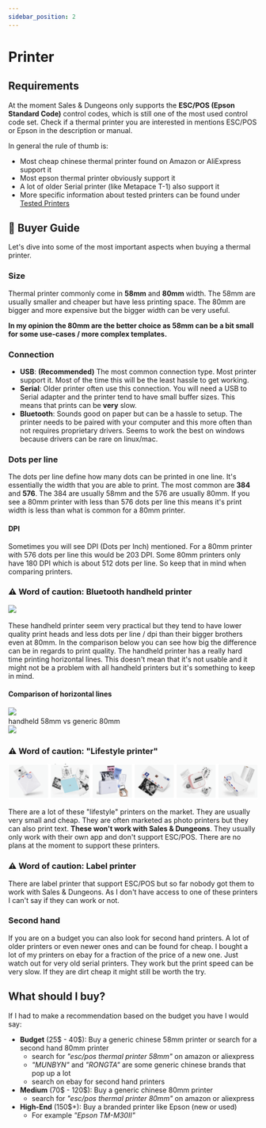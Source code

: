 ```yaml
---
sidebar_position: 2
---
```


# Printer

## Requirements

At the moment Sales & Dungeons only supports the **ESC/POS (Epson Standard Code)** control codes, which is still one of the most used control code set. Check if a thermal printer you are interested in mentions ESC/POS or Epson in the description or manual.

In general the rule of thumb is:

- Most cheap chinese thermal printer found on Amazon or AliExpress support it
- Most epson thermal printer obviously support it
- A lot of older Serial printer (like Metapace T-1) also support it
- More specific information about tested printers can be found under [Tested Printers](/docs/printer/models)

## 💸 Buyer Guide

Let's dive into some of the most important aspects when buying a thermal printer.

### Size

Thermal printer commonly come in **58mm** and **80mm** width. The 58mm are usually smaller and cheaper but have less printing space.
The 80mm are bigger and more expensive but the bigger width can be very useful.

**In my opinion the 80mm are the better choice as 58mm can be a bit small for some use-cases / more complex templates.**

### Connection

- **USB**: **(Recommended)** The most common connection type. Most printer support it. Most of the time this will be the least hassle to get working.
- **Serial**: Older printer often use this connection. You will need a USB to Serial adapter and the printer tend to have small buffer sizes. This means that prints can be **very** slow.
- **Bluetooth**: Sounds good on paper but can be a hassle to setup. The printer needs to be paired with your computer and this more often than not requires proprietary drivers. Seems to work the best on windows because drivers can be rare on linux/mac.

### Dots per line

The dots per line define how many dots can be printed in one line. It's essentially the width that you are able to print.
The most common are **384** and **576**. The 384 are usually 58mm and the 576 are usually 80mm.
If you see a 80mm printer with less than 576 dots per line this means it's print width is less than what is common for a 80mm printer.

#### DPI

Sometimes you will see DPI (Dots per Inch) mentioned. For a 80mm printer with 576 dots per line this would be 203 DPI.
Some 80mm printers only have 180 DPI which is about 512 dots per line. So keep that in mind when comparing printers.

### ⚠️ Word of caution: Bluetooth handheld printer

<img src="https://user-images.githubusercontent.com/1621820/220469834-7b81f71c-210d-4f91-9305-906d41334d45.png" width="200" />

These handheld printer seem very practical but they tend to have lower quality print heads and less dots per line / dpi than their bigger brothers even at 80mm.
In the comparison below you can see how big the difference can be in regards to print quality. The handheld printer has a really hard time printing horizontal lines.
This doesn't mean that it's not usable and it might not be a problem with all handheld printers but it's something to keep in mind.

#### Comparison of horizontal lines

<div style={{display: 'flex', justifyItems:'center', alignItems:'center', justifyContent:'center'}}>
  <img src="https://cdn.discordapp.com/attachments/681574188875907194/688118559922061324/20200313_151703.jpg?ex=66ebde19&is=66ea8c99&hm=f62bfe35b90e2d25f9e7122cad6c55a4a089e45134cc27f8295a44be022bec1e&" width="250" />
  <div style={{margin: '50px'}}>handheld 58mm vs generic 80mm</div>
  <img src="https://cdn.discordapp.com/attachments/681574188875907194/688119507767787565/IMG_20200313_212045.jpg?ex=66ebdefb&is=66ea8d7b&hm=107fa52c89201b257e8f21f54536c4b0e652d9e61b85e07419e50c7371ceb1c1&" width="200" />
</div>

### ⚠️ Word of caution: "Lifestyle printer"

<img src="/img/article/lifestyle_printer.png" />

There are a lot of these "lifestyle" printers on the market. They are usually very small and cheap. They are often marketed as photo printers but they can also print text.
**These won't work with Sales & Dungeons**. They usually only work with their own app and don't support ESC/POS. There are no plans at the moment to support these printers.

### ⚠️ Word of caution: Label printer

There are label printer that support ESC/POS but so far nobody got them to work with Sales & Dungeons. As I don't have access to one of these printers I can't say if they can work or not.

### Second hand

If you are on a budget you can also look for second hand printers. A lot of older printers or even newer ones and can be found for cheap. I bought a lot of my printers on ebay for a fraction of the price of a new one.
Just watch out for very old serial printers. They work but the print speed can be very slow. If they are dirt cheap it might still be worth the try.

## What should I buy?

If I had to make a recommendation based on the budget you have I would say:

- **Budget** (25$ - 40$): Buy a generic chinese 58mm printer or search for a second hand 80mm printer
  - search for _"esc/pos thermal printer 58mm"_ on amazon or aliexpress
  - _"MUNBYN"_ and _"RONGTA"_ are some generic chinese brands that pop up a lot
  - search on ebay for second hand printers
- **Medium** (70$ - 120$): Buy a generic chinese 80mm printer
  - search for _"esc/pos thermal printer 80mm"_ on amazon or aliexpress
- **High-End** (150$+): Buy a branded printer like Epson (new or used)
  - For example _"Epson TM-M30II"_

